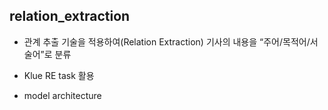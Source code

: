 ## relation_extraction

  - 관계 추출 기술을 적용하여(Relation Extraction) 기사의 내용을 “주어/목적어/서술어”로 분류

  - Klue RE task 활용

  - model architecture
